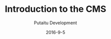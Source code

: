 ---
title: 'Introduction to the CMS'
sections:
    -
        template: banner
        includeGrandchildren: false
        image: 50d05eee9088c589bfd5a5a3a3043c0ebcc4972b
        text: '# Introduction to the CMS'
        theme: dark
    -
        template: richTextSection
        text: 'This is a quick overview of what you''re seeing when you first open up the CMS. Some of these sections are "scoped", meaning that only certain users will have access to them.'
    -
        template: richTextSection
        includeGrandchildren: false
        text: "## Content pane\n\nThis is where all of the authored work, aka. [Content](/docs/content/), is. From here you can create, delete, move, rename, copy and paste content to your heart's desire."
    -
        template: richTextSection
        includeGrandchildren: false
        text: "## Media\n\nAn asset library for your hosted files, such as images, videos, PDFs and whatnot."
    -
        template: richTextSection
        includeGrandchildren: false
        text: "## Forms\n\nIf you need an input form on your website, you can create the model for it here and see a list of the user submitted input.\n"
    -
        template: richTextSection
        includeGrandchildren: false
        text: "## Connections (scoped)\n\nA list of endpoints and resources for your content. Connections can be set up to publish your content to other servers, provide statically hosted media and serve rendering templates.\n"
    -
        template: richTextSection
        includeGrandchildren: false
        text: "## Schemas (scoped)\n\nA library of content structures. Here you define how your editable content looks and behaves. You can define schemas for both content nodes and fields."
    -
        template: richTextSection
        includeGrandchildren: false
        text: "## Users (scoped)\n\nAll of the users connected to this project. Here you can edit scopes and remove/add new users."
    -
        template: richTextSection
        includeGrandchildren: false
        text: "## Settings (scoped)\n\nThe global project settings, such as which languages are in use."
    -
        template: richTextSection
        includeGrandchildren: false
        text: "## Main menu  \n\nThe main menu just has a few menu points:  \n- The user menu, for editing your info or logging out  \n- The dashboard link, for returning to the dashboard  \n- The language picker, if more then one language has been set up in the \"Settings\" pane"
meta:
    id: 41003afd7b3d02a2434516a6243a71eab1d1a30f
    parentId: bf70856caed6633b734d5b0e7b61a651305571f1
    language: en
date: '2016-9-5'
author: 'Putaitu Development'
permalink: /guides/introduction-to-the-cms/
layout: sectionPage
---